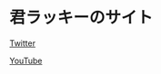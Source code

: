 <div style="background: url(https://moto-neta.com/wp/wp-content/uploads/a994caf9b51079c709152120d047c86c-718x588.jpg.webp);">
<h1>君ラッキーのサイト</h1>
<a href="https://twitter.com/kimirraki/">Twitter</a>
<p><a href="https://www.youtube.com/@takioko/">YouTube</a></p>


